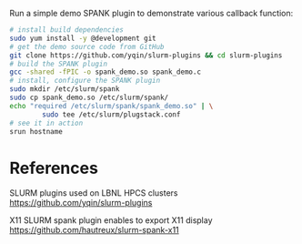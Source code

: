 
Run a simple demo SPANK plugin to demonstrate various callback function:

```bash
# install build dependencies
sudo yum install -y @development git
# get the demo source code from GitHub
git clone https://github.com/yqin/slurm-plugins && cd slurm-plugins
# build the SPANK plugin
gcc -shared -fPIC -o spank_demo.so spank_demo.c
# install, configure the SPANK plugin
sudo mkdir /etc/slurm/spank
sudo cp spank_demo.so /etc/slurm/spank/
echo "required /etc/slurm/spank/spank_demo.so" | \
        sudo tee /etc/slurm/plugstack.conf
# see it in action
srun hostname
```

# References

SLURM plugins used on LBNL HPCS clusters  
<https://github.com/yqin/slurm-plugins>

X11 SLURM spank plugin enables to export X11 display  
<https://github.com/hautreux/slurm-spank-x11>

